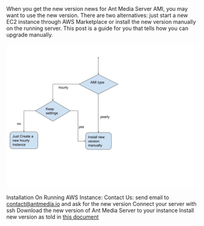 When you get the new version news for Ant Media Server AMI, you may want to use the new version. There are two alternatives: just start a new EC2 instance through AWS Marketplace or install the new version manually on the running server. This post is a guide for you that tells how you can upgrade manually. 

![](images/awsupgrade.jpg)

Installation On Running AWS Instance:
Contact Us: send email to contact@antmedia.io and ask for the new version
Connect your server with ssh
Download the new version of Ant Media Server to your instance
Install new version as told in [this document](https://github.com/ant-media/Ant-Media-Server/wiki/Installation)